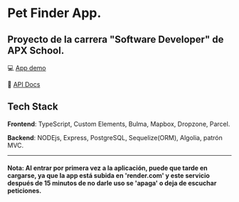 # Pet Finder App.

## Proyecto de la carrera "Software Developer" de APX School.

:computer: [App demo](https://pet-finder-app-muig.onrender.com)

:scroll: [API Docs](https://documenter.getpostman.com/view/25956902/2s9XxsWcWk)


## Tech Stack
**Frontend**: TypeScript, Custom Elements, Bulma, Mapbox, Dropzone, Parcel.

**Backend**: NODEjs, Express, PostgreSQL, Sequelize(ORM), Algolia, patrón MVC.

_ _ _

#### Nota: Al entrar por primera vez a la aplicación, puede que tarde en cargarse, ya que la app está subida en 'render.com' y este servicio después de 15 minutos de no darle uso se 'apaga' o deja de escuchar peticiones.
